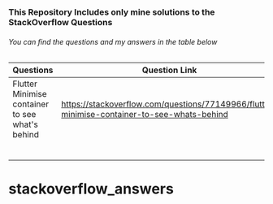### This Repository Includes only mine solutions to the StackOverflow Questions

###### You can find the questions and my answers in the table below
##
##

| Questions | Question Link | My Answer Link |
| ------------------ | ------------------ | ------------------ |
| Flutter Minimise container to see what's behind     |   https://stackoverflow.com/questions/77149966/flutter-minimise-container-to-see-whats-behind            |  lib/src/show_bottom_sheet_view       	     |
|           |               |         	     |
|           |               |         	     |
|           |               |         	     |
|           |               |         	     |
|           |               |         	     |
|           |                        	     ||
# stackoverflow_answers

